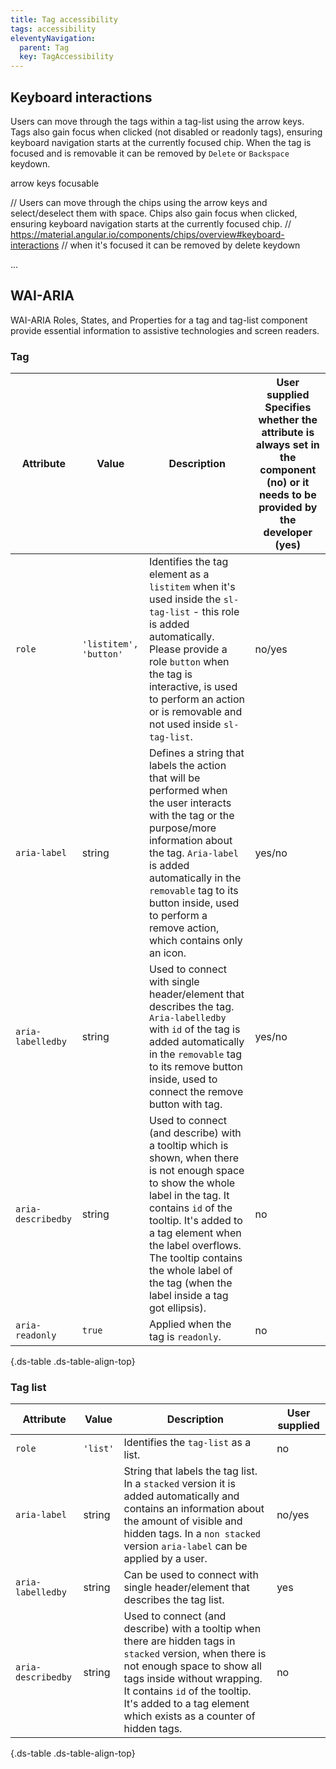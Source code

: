 ```yaml
---
title: Tag accessibility
tags: accessibility
eleventyNavigation:
  parent: Tag
  key: TagAccessibility
---
```

<section>

## Keyboard interactions

Users can move through the tags within a tag-list using the arrow keys.
Tags also gain focus when clicked (not disabled or readonly tags), ensuring keyboard navigation starts at the currently focused chip.
When the tag is focused and is removable it can be removed by `Delete` or `Backspace` keydown.

arrow keys
focusable

// Users can move through the chips using the arrow keys and select/deselect them with space. Chips also gain focus when clicked, ensuring keyboard navigation starts at the currently focused chip.
// https://material.angular.io/components/chips/overview#keyboard-interactions
// when it's focused it can be removed by delete keydown

...

</section>

<section>

## WAI-ARIA

WAI-ARIA Roles, States, and Properties for a tag and tag-list component provide essential information to assistive technologies and screen readers.

### Tag

<div class="ds-table-wrapper">

|Attribute|Value|Description|User supplied  <sl-icon name="info" aria-describedby="tooltip1" size="md"></sl-icon><sl-tooltip id="tooltip1">Specifies whether the attribute is always set in the component (no) or it needs to be provided by the developer (yes)</sl-tooltip>|
|-|-|-|-|
|`role`|`'listitem', 'button'`|Identifies the tag element as a `listitem` when it's used inside the `sl-tag-list` - this role is added automatically. Please provide a role `button` when the tag is interactive, is used to perform an action or is removable and not used inside `sl-tag-list`.|no/yes|
|`aria-label`|string|Defines a string that labels the action that will be performed when the user interacts with the tag or the purpose/more information about the tag. `Aria-label` is added automatically in the `removable` tag to its button inside, used to perform a remove action, which contains only an icon.|yes/no|
|`aria-labelledby`|string|Used to connect with single header/element that describes the tag. `Aria-labelledby` with `id` of the tag is added automatically in the `removable` tag to its remove button inside, used to connect the remove button with tag.|yes/no|
|`aria-describedby`|string|Used to connect (and describe) with a tooltip which is shown, when there is not enough space to show the whole label in the tag. It contains `id` of the tooltip. It's added to a tag element when the label overflows. The tooltip contains the whole label of the tag (when the label inside a tag got ellipsis).|no|
|`aria-readonly`|`true`|Applied when the tag is `readonly`.|no|

{.ds-table .ds-table-align-top}

</div>

### Tag list

<div class="ds-table-wrapper">

|Attribute|Value|Description|User supplied  <sl-icon name="info" aria-describedby="tooltip1" size="md"></sl-icon>|
|-|-|-|-|
|`role`|`'list'`|Identifies the `tag-list` as a list.|no|
|`aria-label`|string|String that labels the tag list. In a `stacked` version it is added automatically and contains an information about the amount of visible and hidden tags. In a `non stacked` version `aria-label` can be applied by a user.|no/yes|
|`aria-labelledby`|string|Can be used to connect with single header/element that describes the tag list.|yes|
|`aria-describedby`|string|Used to connect (and describe) with a tooltip when there are hidden tags in `stacked` version, when there is not enough space to show all tags inside without wrapping. It contains `id` of the tooltip. It's added to a tag element which exists as a counter of hidden tags.|no|

{.ds-table .ds-table-align-top}

</div>

</section>

